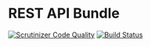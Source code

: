 # REST API Bundle

[![Scrutinizer Code Quality](https://scrutinizer-ci.com/g/Im0rtality/rest-api-bundle/badges/quality-score.png?b=master)](https://scrutinizer-ci.com/g/Im0rtality/rest-api-bundle/?branch=master)
[![Build Status](https://travis-ci.org/Im0rtality/rest-api-bundle.svg?branch=master)](https://travis-ci.org/Im0rtality/rest-api-bundle)
